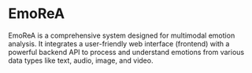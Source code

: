 # EmoReA
EmoReA is a comprehensive system designed for multimodal emotion analysis. It integrates a user-friendly web interface (frontend) with a powerful backend API to process and understand emotions from various data types like text, audio, image, and video.
